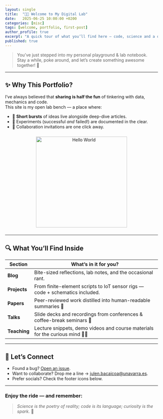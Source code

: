 ```yaml
---
layout: single
title:  "👋🏻 Welcome to My Digital Lab"
date:   2025-06-25 10:00:00 +0200
categories: [misc]
tags: [welcome, portfolio, first-post]
author_profile: true
excerpt: "A quick tour of what you’ll find here — code, science and a dash of curiosity."
published: true
---
```


> You’ve just stepped into my personal playground & lab notebook.  
> Stay a while, poke around, and let’s create something awesome together! 🚀

---

## ✨ Why This Portfolio?

I’ve always believed that **sharing is half the fun** of tinkering with data, mechanics and code.  
This site is my open lab bench — a place where:

* 📝 **Short bursts** of ideas live alongside deep-dive articles.  
* 🔬 Experiments (successful *and* failed!) are documented in the clear.  
* 🤝 Collaboration invitations are one click away.

<div style="text-align:center;margin:1.5rem 0">
  <img src="/assets/images/hello_world.svg" alt="Hello World" width="300">
</div>

---

## 🔍 What You’ll Find Inside

| Section | What’s in it for you? |
|---------|-----------------------|
| **Blog** | Bite-sized reflections, lab notes, and the occasional rant. |
| **Projects** | From finite-element scripts to IoT sensor rigs — code + schematics included. |
| **Papers** | Peer-reviewed work distilled into human-readable summaries 📄 |
| **Talks** | Slide decks and recordings from conferences & coffee-break seminars 🎤 |
| **Teaching** | Lecture snippets, demo videos and course materials for the curious mind 🧑‍🏫 |

---

## 💌 Let’s Connect

* Found a bug? [Open an issue](https://github.com/julenbacaicoa/julenbacaicoa.github.io/issues).  
* Want to collaborate? Drop me a line → <a href="mailto:julen.bacaicoa@unavarra.es">julen.bacaicoa@unavarra.es</a>.  
* Prefer socials? Check the footer icons below.

---

### Enjoy the ride — and remember:

> *Science is the poetry of reality; code is its language; curiosity is the spark.* 🔭

